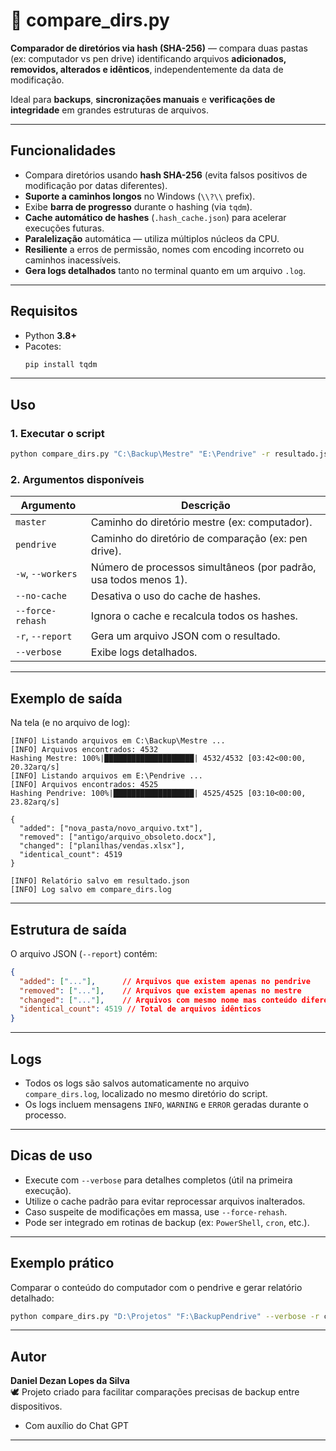 # 🧩 compare_dirs.py

**Comparador de diretórios via hash (SHA-256)** — compara duas pastas (ex: computador vs pen drive) identificando arquivos **adicionados, removidos, alterados e idênticos**, independentemente da data de modificação.

Ideal para **backups**, **sincronizações manuais** e **verificações de integridade** em grandes estruturas de arquivos.

---

## Funcionalidades

- Compara diretórios usando **hash SHA-256** (evita falsos positivos de modificação por datas diferentes).  
- **Suporte a caminhos longos** no Windows (`\\?\\` prefix).  
- Exibe **barra de progresso** durante o hashing (via `tqdm`).  
- **Cache automático de hashes** (`.hash_cache.json`) para acelerar execuções futuras.  
- **Paralelização** automática — utiliza múltiplos núcleos da CPU.  
- **Resiliente** a erros de permissão, nomes com encoding incorreto ou caminhos inacessíveis.  
- **Gera logs detalhados** tanto no terminal quanto em um arquivo `.log`.  

---

## Requisitos

- Python **3.8+**
- Pacotes:
  ```bash
  pip install tqdm
  ```

---

## Uso

### 1. Executar o script

```bash
python compare_dirs.py "C:\Backup\Mestre" "E:\Pendrive" -r resultado.json
```

### 2. Argumentos disponíveis

| Argumento | Descrição |
|------------|-----------|
| `master` | Caminho do diretório mestre (ex: computador). |
| `pendrive` | Caminho do diretório de comparação (ex: pen drive). |
| `-w`, `--workers` | Número de processos simultâneos (por padrão, usa todos menos 1). |
| `--no-cache` | Desativa o uso do cache de hashes. |
| `--force-rehash` | Ignora o cache e recalcula todos os hashes. |
| `-r`, `--report` | Gera um arquivo JSON com o resultado. |
| `--verbose` | Exibe logs detalhados. |

---

## Exemplo de saída

Na tela (e no arquivo de log):

```
[INFO] Listando arquivos em C:\Backup\Mestre ...
[INFO] Arquivos encontrados: 4532
Hashing Mestre: 100%|████████████████████| 4532/4532 [03:42<00:00, 20.32arq/s]
[INFO] Listando arquivos em E:\Pendrive ...
[INFO] Arquivos encontrados: 4525
Hashing Pendrive: 100%|██████████████████| 4525/4525 [03:10<00:00, 23.82arq/s]

{
  "added": ["nova_pasta/novo_arquivo.txt"],
  "removed": ["antigo/arquivo_obsoleto.docx"],
  "changed": ["planilhas/vendas.xlsx"],
  "identical_count": 4519
}

[INFO] Relatório salvo em resultado.json
[INFO] Log salvo em compare_dirs.log
```

---

## Estrutura de saída

O arquivo JSON (`--report`) contém:

```json
{
  "added": ["..."],      // Arquivos que existem apenas no pendrive
  "removed": ["..."],    // Arquivos que existem apenas no mestre
  "changed": ["..."],    // Arquivos com mesmo nome mas conteúdo diferente
  "identical_count": 4519 // Total de arquivos idênticos
}
```

---

## Logs

- Todos os logs são salvos automaticamente no arquivo `compare_dirs.log`, localizado no mesmo diretório do script.  
- Os logs incluem mensagens `INFO`, `WARNING` e `ERROR` geradas durante o processo.

---

## Dicas de uso

- Execute com `--verbose` para detalhes completos (útil na primeira execução).  
- Utilize o cache padrão para evitar reprocessar arquivos inalterados.  
- Caso suspeite de modificações em massa, use `--force-rehash`.  
- Pode ser integrado em rotinas de backup (ex: `PowerShell`, `cron`, etc.).  

---

## Exemplo prático

Comparar o conteúdo do computador com o pendrive e gerar relatório detalhado:

```bash
python compare_dirs.py "D:\Projetos" "F:\BackupPendrive" --verbose -r comparativo.json
```

---

## Autor

**Daniel Dezan Lopes da Silva**  
🕊️ Projeto criado para facilitar comparações precisas de backup entre dispositivos.
- Com auxílio do Chat GPT
---